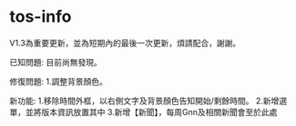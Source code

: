 # tos-info
V1.3為重要更新，並為短期內的最後一次更新，煩請配合，謝謝。

已知問題:
目前尚無發現。

修復問題:
1.調整背景顏色。

新功能:
1.移除時間外框，以右側文字及背景顏色告知開始/剩餘時間。
2.新增選單，並將版本資訊放置其中
3.新增【新聞】，每周Gnn及相關新聞會至於此處
